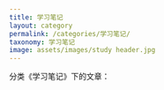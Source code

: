 ```yaml
---
title: 学习笔记
layout: category
permalink: /categories/学习笔记/
taxonomy: 学习笔记
image: assets/images/study header.jpg
---
```


分类《学习笔记》下的文章：

